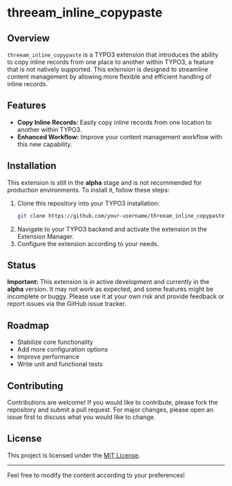 # threeam_inline_copypaste

## Overview

`threeam_inline_copypaste` is a TYPO3 extension that introduces the ability to copy inline records from one place to another within TYPO3, a feature that is not natively supported. This extension is designed to streamline content management by allowing more flexible and efficient handling of inline records.

## Features

- **Copy Inline Records:** Easily copy inline records from one location to another within TYPO3.
- **Enhanced Workflow:** Improve your content management workflow with this new capability.

## Installation

This extension is still in the **alpha** stage and is not recommended for production environments. To install it, follow these steps:

1. Clone this repository into your TYPO3 installation:
    ```bash
    git clone https://github.com/your-username/threeam_inline_copypaste.git
    ```
2. Navigate to your TYPO3 backend and activate the extension in the Extension Manager.
3. Configure the extension according to your needs.

## Status

**Important:** This extension is in active development and currently in the **alpha** version. It may not work as expected, and some features might be incomplete or buggy. Please use it at your own risk and provide feedback or report issues via the GitHub issue tracker.

## Roadmap

- Stabilize core functionality
- Add more configuration options
- Improve performance
- Write unit and functional tests

## Contributing

Contributions are welcome! If you would like to contribute, please fork the repository and submit a pull request. For major changes, please open an issue first to discuss what you would like to change.

## License

This project is licensed under the [MIT License](LICENSE).

---

Feel free to modify the content according to your preferences!
